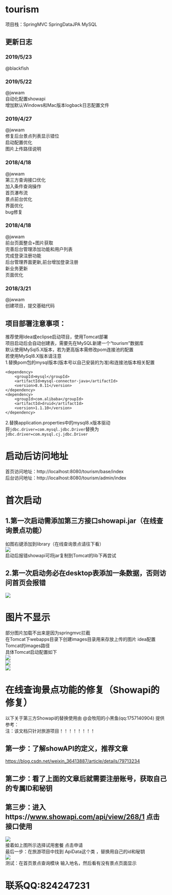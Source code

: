 # tourism  
项目栈：SpringMVC SpringDataJPA MySQL    

## 更新日志  
### 2019/5/23  
@blackfish  


### 2019/5/22 
@jwwam  
自动化配置showapi  
增加默认Windows和Mac版本logback日志配置文件    

### 2019/4/27  
@jwwam  
修复后台景点列表显示错位  
启动配置优化  
图片上传路径说明  

### 2018/4/18  
@jwwam  
第三方查询接口优化  
加入条件查询操作  
首页瀑布流  
景点前台优化  
界面优化  
bug修复  

### 2018/4/18  
@jwwam  
前台页面整合+图片获取  
完善后台管理添加功能和用户列表  
完成登录注册功能  
后台管理界面更新,前台增加登录注册  
新业务更新  
页面优化  

### 2018/3/21  
@jwwam  
创建项目，提交基础代码  

## 项目部署注意事项：  
推荐使用Idea或eclipse启动项目，使用Tomcat部署  
项目启动后会自动创建表，需要先在MySQL新建一个“tourism”数据库   
默认使用MySql5.X版本，若为更高版本需修改pom连接池的配置  
若使用MySql8.X版本请注意  
1.替换pom包的mysql版本(版本号以自己安装的为准)和连接池版本相关配置  
```
<dependency>  
    <groupId>mysql</groupId>
    <artifactId>mysql-connector-java</artifactId>
    <version>8.0.11</version>
</dependency>
<dependency>
    <groupId>com.alibaba</groupId>
    <artifactId>druid</artifactId>
    <version>1.1.10</version>
</dependency>
```
2.替换application.properties中的mysql8.x版本驱动  
将```jdbc.driver=com.mysql.jdbc.Driver```替换为```jdbc.driver=com.mysql.cj.jdbc.Driver```  

# 启动后访问地址  
首页访问地址：http://localhost:8080/tourism/base/index  
后台访问地址：http://localhost:8080/tourism/admin/index  

# 首次启动  
## 1.第一次启动需添加第三方接口showapi.jar（在线查询景点功能）  
如图右键添加到library（在线查询景点请往下看）   
![](https://github.com/jwwam/tourism/blob/master/src/main/webapp/images/addjar1.png)    
启动后报错showapi可将jar复制到Tomcat的lib下再尝试   
## 2.第一次启动务必在desktop表添加一条数据，否则访问首页会报错  
![](https://github.com/jwwam/tourism/blob/master/src/main/webapp/images/beforestart.png)  

# 图片不显示  
部分图片加载不出来是因为springmvc拦截   
在Tomcat下webapps目录下创建images目录用来存放上传的图片 idea配置Tomcat的images路径  
具体Tomcat启动配置如下  
![](https://github.com/jwwam/tourism/blob/master/src/main/webapp/images/imageUpload1.png)   
![](https://github.com/jwwam/tourism/blob/master/src/main/webapp/images/imageUpload2.png)   
![](https://github.com/jwwam/tourism/blob/master/src/main/webapp/images/imageUpload3.png)   

# 在线查询景点功能的修复（Showapi的修复）
以下关于第三方Showapi的替换使用由 @会牧阳的小黑鱼(qq:1757140904) 提供参考：  
注：该文档只针对旅游项目！！！！！！！！   
## 第一步：了解showAPI的定义，推荐文章  
https://blog.csdn.net/weixin_36413887/article/details/79713234  
## 第二步：看了上面的文章后就需要注册账号，获取自己的专属ID和秘钥  
## 第三步：进入https://www.showapi.com/api/view/268/1  点击 接口使用    
![](https://github.com/jwwam/tourism/blob/master/src/main/webapp/images/showapi1.png)   
接着如上图所示选择试用套餐  点击申请  
最后一步：在旅游项目中找到 ApiData这个类 ，替换用自己的id和秘钥  
![](https://github.com/jwwam/tourism/blob/master/src/main/webapp/images/showapi2.png)   
测试：在首页景点查询模块  输入地名，然后看有没有景点页面显示   

# 联系QQ:824247231  
